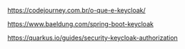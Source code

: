 https://codejourney.com.br/o-que-e-keycloak/

https://www.baeldung.com/spring-boot-keycloak

https://quarkus.io/guides/security-keycloak-authorization